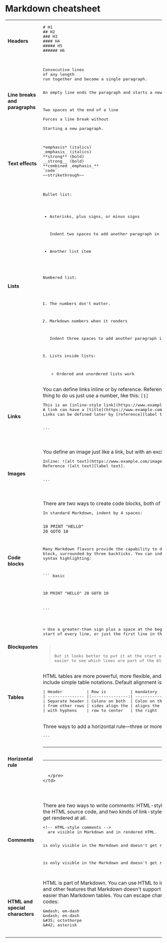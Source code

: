 # Markdown cheatsheet

<table>
  <tr>
    <td><b>Headers</b></td>
    <td>
      <pre>
# H1
## H2
### H3
#### H4
##### H5
###### H6
      </pre>
    </td>
  </tr>
  <tr>
    <td><b>Line breaks and paragraphs</b></td>
    <td>
      <pre>
Consecutive lines
of any length
run together and become a single paragraph.

An empty line ends the paragraph and starts a new one.

Two spaces at the end of a line  
Forces a line break without  
Starting a new paragraph.
      </pre>
    </td>
  </tr>
  <tr>
    <td><b>Text effects</b></td>
    <td>
      <pre>
*emphasis* (italics)
_emphasis_ (italics)
**strong** (bold)
__strong__ (bold)
**combined _emphasis_**
`code`
~~strikethrough~~
      </pre>
    </td>
  </tr>
  <tr>
    <td><b>Lists</b></td>
    <td>
      <pre>
Bullet list:

* Asterisks, plus signs, or minus signs

  Indent two spaces to add another paragraph in a list item
* Another list item

Numbered list:

1. The numbers don't matter.
1. Markdown numbers when it renders
      
   Indent three spaces to add another paragraph in a list item
1. Lists inside lists:
   * Ordered and unordered lists work
      </pre>
    </td>
  </tr>
  <tr>
    <td><b>Links</b></td>
    <td>
      You can define links inline or by reference. Reference links have a
      label&mdash;often, the simplest thing to do us just use a number, like this:
      <code>[1]</code>
      <pre>
This is an [inline-style link](https://www.example.com).
A link can have a [title](https://www.example.com "Example title").
Links can be defined later by [reference][label text or number].   
     
...

[label text or number]: https://www.example.com/any/label/text/is/fine
      </pre>
    </td>
  </tr>
  <tr>
    <td><b>Images</b></td>
    <td>
      You define an image just like a link, but with an exclamation mark.
      <pre>
Inline: ![alt text](https://www.example.com/images/some-image.png).
Reference ![alt text][label text].  
      
...

[label text]: https://www.example.com/images/some-image.png
      </pre>
    </td>
  </tr>
  <tr>
    <td><b>Code blocks</b></td>
    <td>
      There are two ways to create code blocks, both of which can be embedded in lists.
      <pre>
In standard Markdown, indent by 4 spaces:

    10 PRINT "HELLO"
    20 GOTO 10

Many Markdown flavors provide the capability to do a fenced code block, 
surrounded by three backticks. You can indicate the language for syntax
highlighting:

&#96;`` basic

10 PRINT "HELLO"
20 GOTO 10

&#96;``
      </pre>
    </td>
  </tr>
  <tr>
    <td><b>Blockquotes</b></td>
    <td>
      <pre>
> Use a greater-than sign plus a space at the beginning of a paragraph. You can add it to the
start of every line, or just the first line in the paragraph.

> But it looks better to put it at the start of every line. It makes it easier to
> see which lines are part of the blockquote.
      </pre>
    </td>
  </tr>
  <tr>
    <td><b>Tables</b></td>
    <td>
      HTML tables are more powerful, more flexible, and more reliable. But some flavors
      of Markdown include simple table notations. Default alignment is left.
      <pre>
| Header          | Row is          | mandatory          |
| --------------- |:---------------:| ------------------:|
| Separate header | Colons on both  | Colon on the right |
| from other rows | sides align the | aligns the row to  |
| with hyphens    | row to center   | the right          |
      </pre>
    </td>
  </tr>
  <tr>
    <td><b>Horizontal rule</b></td>
    <td>
      Three ways to add a horizontal rule&mdash;three or more hyphens, asterisks, or underscores:
      <pre>
---

***

___
      </pre>
    </td>
  </tr>
  <tr>
    <td><b>Comments</b></td>
    <td>
    There are two ways to write comments: HTML-style comments, which are rendered as
    part of the HTML source code, and two kinds of link-style comments that are a bit of
    a hack and don't get rendered at all. 
      <pre>
&lt;!-- HTML-style comments --&gt; 
  are visible in Markdown and in rendered HTML.  
  
[//]: # "This comment" 
  is only visible in the Markdown and doesn't get rendered.  
  
[comment]: <> "This comment" 
  is only visible in the Markdown and doesn't get rendered.  
      </pre>
    </td>
  </tr>
  <tr>
    <td><b>HTML and special characters</b></td>
    <td>
    HTML is part of Markdown. You can use HTML to insert tables, formatting, special
    characters, and other features that Markdown doesn't support directly. HTML tables
    are often better and easier than Markdown tables. You can escape characters
    with a backslash (\) or use HTML codes:
      <pre>
&amp;mdash; em-dash  
&amp;ndash; en-dash  
&amp;#35; octothorpe  
&amp;#42; asterisk  
      </pre>
    </td>
  </tr>
</table>
